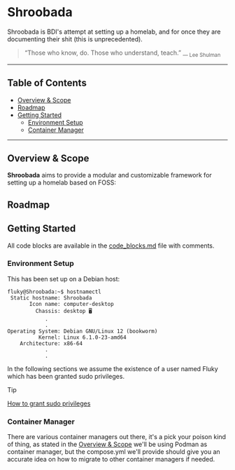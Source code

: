 # Shroobada
Shroobada is BDI's attempt at setting up a homelab, and for once they are documenting their shit (this is unprecedented).

> “Those who know, do. Those who understand, teach.” <sub>― Lee Shulman </sub>

---

## Table of Contents

- [Overview & Scope](#overview--scope)
- [Roadmap](#roadmap)
- [Getting Started](#getting-started)
  - [Environment Setup](#environment-setup)
  - [Container Manager](#container-manager)

---

## Overview & Scope
**Shroobada** aims to provide a modular and customizable framework for setting up a homelab based on FOSS:


## Roadmap

## Getting Started
All code blocks are available in the [code_blocks.md](./code_blocks.md) file with comments.

### Environment Setup
This has been set up on a Debian host:
```console
fluky@Shroobada:~$ hostnamectl
 Static hostname: Shroobada
       Icon name: computer-desktop
         Chassis: desktop 🖥️
            .
            .
Operating System: Debian GNU/Linux 12 (bookworm)
          Kernel: Linux 6.1.0-23-amd64
    Architecture: x86-64
            .
            .
```

In the following sections we assume the existence of a user named Fluky which has been granted sudo privileges.

> [!TIP]
> [How to grant sudo privileges](./code_blocks.md#grant-sudo-privileges)


### Container Manager
There are various container managers out there, it's a pick your poison kind of thing, as stated in the [Overview & Scope](#overview--scope) we'll be using Podman as container manager, but the compose.yml we'll provide should give you an accurate idea on how to migrate to other container managers if needed.
